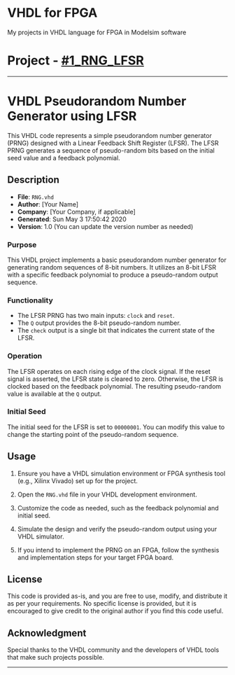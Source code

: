 # VHDL for FPGA
 My projects in VHDL language for FPGA in Modelsim software


# Project - [#1_RNG_LFSR](https://github.com/mostafapiran/VHDL-for-FPGA/tree/main/%231_RNG_LFSR)
---

# VHDL Pseudorandom Number Generator using LFSR

This VHDL code represents a simple pseudorandom number generator (PRNG) designed with a Linear Feedback Shift Register (LFSR). The LFSR PRNG generates a sequence of pseudo-random bits based on the initial seed value and a feedback polynomial.

## Description

- **File**: `RNG.vhd`
- **Author**: [Your Name]
- **Company**: [Your Company, if applicable]
- **Generated**: Sun May 3 17:50:42 2020
- **Version**: 1.0 (You can update the version number as needed)

### Purpose

This VHDL project implements a basic pseudorandom number generator for generating random sequences of 8-bit numbers. It utilizes an 8-bit LFSR with a specific feedback polynomial to produce a pseudo-random output sequence.

### Functionality

- The LFSR PRNG has two main inputs: `clock` and `reset`.
- The `Q` output provides the 8-bit pseudo-random number.
- The `check` output is a single bit that indicates the current state of the LFSR.

### Operation

The LFSR operates on each rising edge of the clock signal. If the reset signal is asserted, the LFSR state is cleared to zero. Otherwise, the LFSR is clocked based on the feedback polynomial. The resulting pseudo-random value is available at the `Q` output.

### Initial Seed

The initial seed for the LFSR is set to `00000001`. You can modify this value to change the starting point of the pseudo-random sequence.

## Usage

1. Ensure you have a VHDL simulation environment or FPGA synthesis tool (e.g., Xilinx Vivado) set up for the project.

2. Open the `RNG.vhd` file in your VHDL development environment.

3. Customize the code as needed, such as the feedback polynomial and initial seed.

4. Simulate the design and verify the pseudo-random output using your VHDL simulator.

5. If you intend to implement the PRNG on an FPGA, follow the synthesis and implementation steps for your target FPGA board.

## License

This code is provided as-is, and you are free to use, modify, and distribute it as per your requirements. No specific license is provided, but it is encouraged to give credit to the original author if you find this code useful.

## Acknowledgment

Special thanks to the VHDL community and the developers of VHDL tools that make such projects possible.

---
